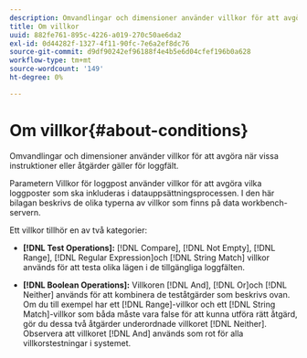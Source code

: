 ```yaml
---
description: Omvandlingar och dimensioner använder villkor för att avgöra när vissa instruktioner eller åtgärder gäller för loggfält.
title: Om villkor
uuid: 882fe761-895c-4226-a019-270c50ae6da2
exl-id: 0d44282f-1327-4f11-90fc-7e6a2ef8dc76
source-git-commit: d9df90242ef96188f4e4b5e6d04cfef196b0a628
workflow-type: tm+mt
source-wordcount: '149'
ht-degree: 0%

---
```


# Om villkor{#about-conditions}

Omvandlingar och dimensioner använder villkor för att avgöra när vissa instruktioner eller åtgärder gäller för loggfält.

Parametern Villkor för loggpost använder villkor för att avgöra vilka loggposter som ska inkluderas i datauppsättningsprocessen. I den här bilagan beskrivs de olika typerna av villkor som finns på data workbench-servern.

Ett villkor tillhör en av två kategorier:

* **[!DNL Test Operations]:** [!DNL Compare],  [!DNL Not Empty],  [!DNL Range],  [!DNL Regular Expression]och  [!DNL String Match] villkor används för att testa olika lägen i de tillgängliga loggfälten.

* **[!DNL Boolean Operations]:** Villkoren  [!DNL And],  [!DNL Or]och  [!DNL Neither] används för att kombinera de teståtgärder som beskrivs ovan. Om du till exempel har ett [!DNL Range]-villkor och ett [!DNL String Match]-villkor som båda måste vara false för att kunna utföra rätt åtgärd, gör du dessa två åtgärder underordnade villkoret [!DNL Neither]. Observera att villkoret [!DNL And] används som rot för alla villkorstestningar i systemet.
